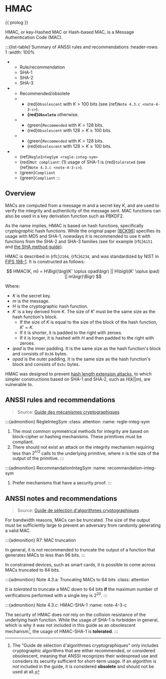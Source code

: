 # HMAC

{{ prolog }}

HMAC, or key-Hashed MAC or Hash-based MAC, is a Message Authentication Code
(MAC).

:::{list-table} Summary of ANSSI rules and recommendations
:header-rows: 1
:width: 100%

- - Rule/recommendation
  - SHA-1
  - SHA-2
  - SHA-3
- - Recommended/obsolete
  - - {red}`Obsolescent` with $K > 100$ bits (see {ref}`Note 4.3.c <note-4-3-c>`).
    - **{red}`Obsolete`** otherwise.
  - - {green}`Recommended` with $K > 128$ bits.
    - {red}`Obsolescent` with $128 > K \ge 100$ bits.
  - - {green}`Recommended` with $K > 128$ bits.
    - {red}`Obsolescent` with $128 > K \ge 100$ bits.
- - {ref}`RegleIntegSym <regle-integ-sym>`
  - {red}`Not compliant`: (1) usage of SHA-1 is {red}`tolerated` (see {ref}`Note
  4.3.c <note-4-3-c>`).
  - {green}`Compliant`
  - {green}`Compliant`
:::

## Overview

MACs are computed from a message $m$ and a secret key $K$, and are used to
verify the integrity and authenticity of the message sent. MAC functions can
also be used in a key derivation function such as PBKDF2.

As the name implies, HMAC is based on hash functions, specifically
*cryptographic* hash functions. While the original paper
[[BCK96](https://cseweb.ucsd.edu/~mihir/papers/kmd5.pdf)] specifies its usage
with MD5 and SHA-1, nowadays it is recommended to use it with functions from the
SHA-2 and SHA-3 families (see for example {rfc}`6151` and [the SHA method
guide](/method/SHA)).

HMAC is described in {rfc}`2104`, {rfc}`6234`, and was standardized by NIST in
[FIPS 198-1](https://csrc.nist.gov/pubs/fips/198-1/final). It is constructed as
follows:

$$
HMAC(K, m) = H\Bigl(\bigl(K' \oplus opad\bigr) || H\bigl((K' \oplus ipad) ||
m\bigr)\Bigr)
$$

Where:

- $K$ is the secret key.
- $m$ is the message.
- $H$ is the cryptographic hash function.
- $K'$ is a key derived from $K$. The size of $K'$ must be the same size as the
hash function's block.
  - If the size of $K$ is equal to the size of the block of the hash function, $K' = K$.
  - If it is shorter, it is padded to the right with zeroes.
  - If it is longer, it is hashed with $H$ and then padded to the right with zeroes.
- $ipad$ is the inner padding. It is the same size as the hash function's block
  and consists of `0x36` bytes.
- $opad$ is the outer padding. It is the same size as the hash function's block
  and consists of `0x5c` bytes.

HMAC was designed to prevent [hash length extension
attacks](/method/SHA.md#hash-length-extension-attack), to which simpler
constructions based on SHA-1 and SHA-2, such as $H(k || m)$, are vulnerable to.

## ANSSI rules and recommendations

> Source: [Guide des mécanismes cryptographiques](https://cyber.gouv.fr/sites/default/files/2021/03/anssi-guide-mecanismes_crypto-2.04.pdf)

:::{admonition} RègleIntegSym
:class: attention
:name: regle-integ-sym

1. The most common symmetrical methods for integrity are based on block-cipher
   or hashing mechanisms. These primitives must be compliant.
2. There should not exist an attack on the integrity mechanism requiring less
   than $2^{n/2}$ calls to the underlying primitive, where $n$ is the size of
   the output of the primitive.
:::

:::{admonition} RecommandationIntegSym
:name: recommandation-integ-sym

1. Prefer mechanisms that have a security proof.
:::

## ANSSI notes and recommendations

> Source: [Guide de sélection d'algorithmes cryptographiques](https://cyber.gouv.fr/sites/default/files/2021/03/anssi-guide-selection_crypto-1.0.pdf)

For bandwidth reasons, MACs can be truncated. The size of the output must be
sufficiently large to prevent an adversary from randomly generating a valid MAC.

:::{admonition} R7: MAC truncation

In general, it is not recommended to truncate the output of a function that
generates MACs to less than 96 bits.
:::

In constrained devices, such as smart cards, it is possible to come across MACs
truncated to 64 bits.

:::{admonition} Note 4.3.a: Truncating MACs to 64 bits
:class: attention

It is *tolerated* to truncate a MAC down to 64 bits **if** the maximum number of
verifications performed with a single key is $2^{20}$.
:::

:::{admonition} Note 4.3.c: HMAC-SHA-1
:name: note-4-3-c

The security of HMAC does *not* rely on the collision resistance of the
underlying hash function. While the usage of SHA-1 is forbidden in general,
which is why it was not included in this guide as an obsolescent
mechanism[^include], the usage of HMAC-SHA-1 is **tolerated**.
:::

[^include]: The "Guide de sélection d'algorithmes cryptographiques" only
    includes cryptographic algorithms that are either recommended, or considered
obsolescent, meaning that ANSSI recognizes their widespread use and considers
its security sufficient for short-term usage. If an algorithm is *not* included
in the guide, it is considered **obsolete** and should not be used at all.
